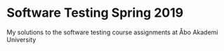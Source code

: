 # Software Testing Spring 2019

My solutions to the software testing course assignments at Åbo Akademi University
